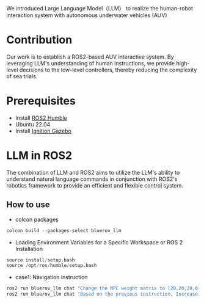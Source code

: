
We introduced Large Language Model（LLM） to realize the human-robot interaction system with autonomous underwater vehicles (AUV)

# Contribution
Our work is to establish a ROS2-based AUV interactive system. By leveraging LLM's understanding of human instructions, we provide high-level decisions to the low-level controllers, thereby reducing the complexity of sea trials.


# Prerequisites
* Install [ROS2 Humble](https://docs.ros.org/en/humble/)
* Ubuntu 22.04
* Install [Ignition Gazebo](https://gazebosim.org/docs/garden/ros_installation/)

# LLM in ROS2
The combination of LLM and ROS2 aims to utilize the LLM's ability to understand natural language commands in conjunction with ROS2's robotics framework to provide an efficient and flexible control system.
## How to use
* colcon packages
```python
colcon build --packages-select bluerov_llm
```
* Loading Environment Variables for a Specific Workspace or ROS 2 Installation
```python
source install/setup.bash
source /opt/ros/humble/setup.bash
```
* case1: Navigation instruction
```python
ros2 run bluerov_llm chat "Change the MPC weight matrix to [20,20,20,0.1,0.1,0.1]."
ros2 run bluerov_llm chat "Based on the previous instruction, Increase the NMPC weight matrix, first state to 30."
```
